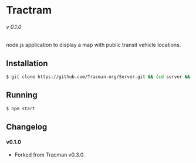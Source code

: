 # Tractram
###### v 0.1.0

node.js application to display a map with public transit vehicle locations.  

## Installation
```sh
$ git clone https://github.com/Tracman-org/Server.git && (cd server && exec npm install)
```

## Running

```sh
$ npm start
```

## Changelog

#### v0.1.0

* Forked from Tracman v0.3.0.  